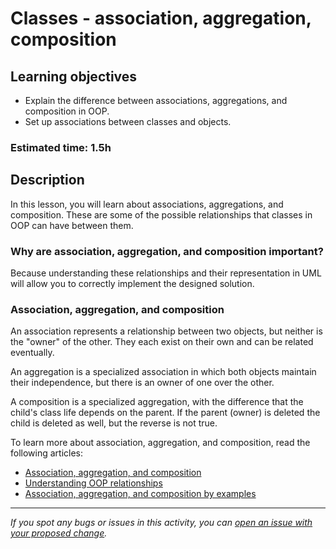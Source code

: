 # Classes - association, aggregation, composition

## Learning objectives
- Explain the difference between associations, aggregations, and composition in OOP.
- Set up associations between classes and objects.

### Estimated time: 1.5h

## Description
In this lesson, you will learn about associations, aggregations, and composition. These are some of the possible relationships that classes in OOP can have between them.

### Why are association, aggregation, and composition important?
Because understanding these relationships and their representation in UML will allow you to correctly implement the designed solution.

### Association, aggregation, and composition
An association represents a relationship between two objects, but neither is the "owner" of the other. They each exist on their own and can be related eventually.

An aggregation is a specialized association in which both objects maintain their independence, but there is an owner of one over the other.

A composition is a specialized aggregation, with the difference that the child's class life depends on the parent. If the parent (owner) is deleted the child is deleted as well, but the reverse is not true.

To learn more about association, aggregation, and composition, read the following articles:
- [Association, aggregation, and composition](https://www.infoworld.com/article/3029325/exploring-association-aggregation-and-composition-in-oop.html#:~:text=Association%20in%20object%20oriented%20programming,and%20there%20is%20no%20owner)
- [Understanding OOP relationships](https://shouts.dev/understanding-oop-concepts-association-composition-aggregation)
- [Association, aggregation, and composition by examples](../articles/oop_relationships_by_examples.md)

------

_If you spot any bugs or issues in this activity, you can [open an issue with your proposed change](https://github.com/microverseinc/curriculum-transversal-skills/blob/main/git-github/articles/open_issue.md)._
